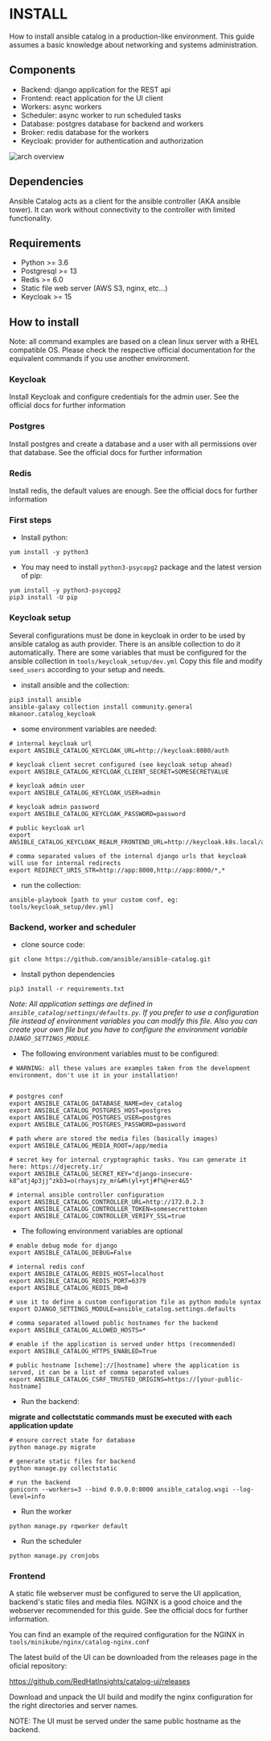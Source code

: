 # INSTALL
How to install ansible catalog in a production-like environment. This guide assumes a basic knowledge about networking and systems administration. 

## Components
- Backend: django application for the REST api
- Frontend: react application for the UI client
- Workers: async workers
- Scheduler: async worker to run scheduled tasks
- Database: postgres database for backend and workers
- Broker: redis database for the workers
- Keycloak: provider for authentication and authorization

![arch overview](./docs/catalog-arch.png?raw=true)

## Dependencies
Ansible Catalog acts as a client for the ansible controller (AKA ansible tower). It can work without connectivity to the controller with limited functionality. 

## Requirements
- Python >= 3.6
- Postgresql >= 13
- Redis >= 6.0
- Static file web server  (AWS S3, nginx, etc...)
- Keycloak >= 15

## How to install
Note: all command examples are based on a clean linux server with a RHEL compatible OS. Please check the respective official documentation for the equivalent commands if you use another environment. 

### Keycloak
Install Keycloak and configure credentials for the admin user. See the official docs for further information

### Postgres
Install postgres and create a database and a user with all permissions over that database. See the official docs for further information

### Redis
Install redis, the default values are enough. See the official docs for further information

### First steps

- Install python:
```
yum install -y python3
```

- You may need to install `python3-psycopg2` package and the latest version of pip:
```
yum install -y python3-psycopg2
pip3 install -U pip
```

### Keycloak setup
Several configurations must be done in keycloak in order to be used by ansible catalog as auth provider. There is an ansible collection to do it automatically. There are some variables that must be configured for the ansible collection in `tools/keycloak_setup/dev.yml`
Copy this file and modify `seed_users` according to your setup and needs. 

- install ansible and the collection:
```
pip3 install ansible
ansible-galaxy collection install community.general mkanoor.catalog_keycloak
```

- some environment variables are needed: 
```
# internal keycloak url
export ANSIBLE_CATALOG_KEYCLOAK_URL=http://keycloak:8080/auth

# keycloak client secret configured (see keycloak setup ahead)
export ANSIBLE_CATALOG_KEYCLOAK_CLIENT_SECRET=SOMESECRETVALUE

# keycloak admin user
export ANSIBLE_CATALOG_KEYCLOAK_USER=admin

# keycloak admin password
export ANSIBLE_CATALOG_KEYCLOAK_PASSWORD=password

# public keycloak url
export ANSIBLE_CATALOG_KEYCLOAK_REALM_FRONTEND_URL=http://keycloak.k8s.local/auth

# comma separated values of the internal django urls that keycloak will use for internal redirects
export REDIRECT_URIS_STR=http://app:8000,http://app:8000/*,*
```

- run the collection:
```
ansible-playbook [path to your custom conf, eg: tools/keycloak_setup/dev.yml]
```


### Backend, worker and scheduler
- clone source code:
```
git clone https://github.com/ansible/ansible-catalog.git
```


- Install python dependencies
```
pip3 install -r requirements.txt
```

_Note_: _All application settings are defined in `ansible_catalog/settings/defaults.py`. If you prefer to use a configuration file instead of environment variables you can modify this file. Also you can create your own file but you have to configure the environment variable `DJANGO_SETTINGS_MODULE`._


- The following environment variables must to be configured:

```
# WARNING: all these values are examples taken from the development environment, don't use it in your installation!


# postgres conf
export ANSIBLE_CATALOG_DATABASE_NAME=dev_catalog
export ANSIBLE_CATALOG_POSTGRES_HOST=postgres
export ANSIBLE_CATALOG_POSTGRES_USER=postgres
export ANSIBLE_CATALOG_POSTGRES_PASSWORD=password

# path where are stored the media files (basically images)
export ANSIBLE_CATALOG_MEDIA_ROOT=/app/media

# secret key for internal cryptographic tasks. You can generate it here: https://djecrety.ir/
export ANSIBLE_CATALOG_SECRET_KEY="django-insecure-k8^atj4p3jj^zkb3=o(rhaysjzy_mr&#h(yl+ytj#f%@+er4&5"

# internal ansible controller configuration
export ANSIBLE_CATALOG_CONTROLLER_URL=http://172.0.2.3
export ANSIBLE_CATALOG_CONTROLLER_TOKEN=somesecrettoken
export ANSIBLE_CATALOG_CONTROLLER_VERIFY_SSL=true
```

- The following environment variables are optional
```
# enable debug mode for django
export ANSIBLE_CATALOG_DEBUG=False

# internal redis conf
export ANSIBLE_CATALOG_REDIS_HOST=localhost
export ANSIBLE_CATALOG_REDIS_PORT=6379
export ANSIBLE_CATALOG_REDIS_DB=0

# use it to define a custom configuration file as python module syntax 
export DJANGO_SETTINGS_MODULE=ansible_catalog.settings.defaults

# comma separated allowed public hostnames for the backend
export ANSIBLE_CATALOG_ALLOWED_HOSTS=*

# enable if the application is served under https (recommended)
export ANSIBLE_CATALOG_HTTPS_ENABLED=True

# public hostname [scheme]://[hostname] where the application is served, it can be a list of comma separated values
export ANSIBLE_CATALOG_CSRF_TRUSTED_ORIGINS=https://[your-public-hostname]
```

- Run the backend:

**migrate and collectstatic commands must be executed with each application update**
```
# ensure correct state for database
python manage.py migrate

# generate static files for backend
python manage.py collectstatic

# run the backend
gunicorn --workers=3 --bind 0.0.0.0:8000 ansible_catalog.wsgi --log-level=info
```

- Run the worker
```
python manage.py rqworker default
```

- Run the scheduler
```
python manage.py cronjobs
```

### Frontend
A static file webserver must be configured to serve the UI application, backend's static files and media files. NGINX is a good choice and the webserver recommended for this guide. See the official docs for further information.

You can find an example of the required configuration for the NGINX in `tools/minikube/nginx/catalog-nginx.conf`

The latest build of the UI can be downloaded from the releases page in the oficial repository: 

https://github.com/RedHatInsights/catalog-ui/releases

Download and unpack the UI build and modify the nginx configuration for the right directories and server names. 

NOTE: The UI must be served under the same public hostname as the backend. 




